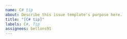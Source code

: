```yaml
---
name: C# tip
about: Describe this issue template's purpose here.
title: "[C# tip]"
labels: C#, Tip
assignees: bellons91
---
```

